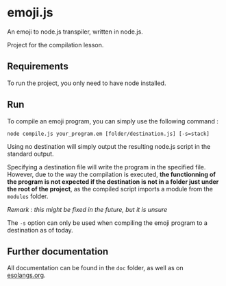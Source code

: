 # emoji.js

An emoji to node.js transpiler, written in node.js. 

Project for the compilation lesson.

## Requirements

To run the project, you only need to have node installed.

## Run

To compile an emoji program, you can simply use the following command :

```
node compile.js your_program.em [folder/destination.js] [-s=stack]
```

Using no destination will simply output the resulting node.js script in the standard output.

Specifying a destination file will write the program in the specified file. However, due to the way the compilation is executed, **the functionning of the program is not expected if the destination is not in a folder just under the root of the project**, as the compiled script imports a module from the `modules` folder. 

*Remark : this might be fixed in the future, but it is unsure*

The `-s` option can only be used when compiling the emoji program to a destination as of today.

## Further documentation

All documentation can be found in the `doc` folder, as well as on [esolangs.org](https://esolangs.org/wiki/Emoji).